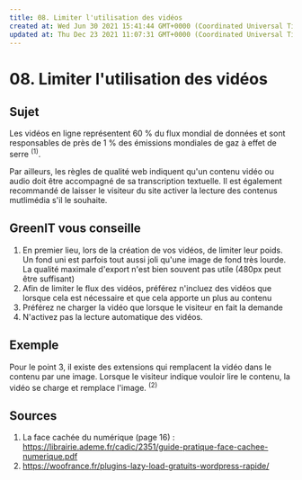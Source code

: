 ```yaml
---
title: 08. Limiter l'utilisation des vidéos
created at: Wed Jun 30 2021 15:41:44 GMT+0000 (Coordinated Universal Time)
updated at: Thu Dec 23 2021 11:07:31 GMT+0000 (Coordinated Universal Time)
---
```


# 08. Limiter l'utilisation des vidéos

## Sujet

Les vidéos en ligne représentent 60 % du flux mondial de données et sont responsables de près de 1 % des émissions mondiales de gaz à effet de serre <sup>(1)</sup>.

Par ailleurs, les règles de qualité web indiquent qu'un contenu vidéo ou audio doit être accompagné de sa transcription textuelle. Il est également recommandé de laisser le visiteur du site activer la lecture des contenus mutlimédia s'il le souhaite.

## GreenIT vous conseille

1.  En premier lieu, lors de la création de vos vidéos, de limiter leur poids. Un fond uni est parfois tout aussi joli qu'une image de fond très lourde. La qualité maximale d'export n'est bien souvent pas utile (480px peut être suffisant)
2.  Afin de limiter le flux des vidéos, préférez n'incluez des vidéos que lorsque cela est nécessaire et que cela apporte un plus au contenu
3.  Préférez ne charger la vidéo que lorsque le visiteur en fait la demande
4.  N'activez pas la lecture automatique des vidéos.

## Exemple

Pour le point 3, il existe des extensions qui remplacent la vidéo dans le contenu par une image. Lorsque le visiteur indique vouloir lire le contenu, la vidéo se charge et remplace l'image. <sup>(2)</sup>

## Sources

1.  La face cachée du numérique (page 16) : <https://librairie.ademe.fr/cadic/2351/guide-pratique-face-cachee-numerique.pdf>
2.  <https://woofrance.fr/plugins-lazy-load-gratuits-wordpress-rapide/>

